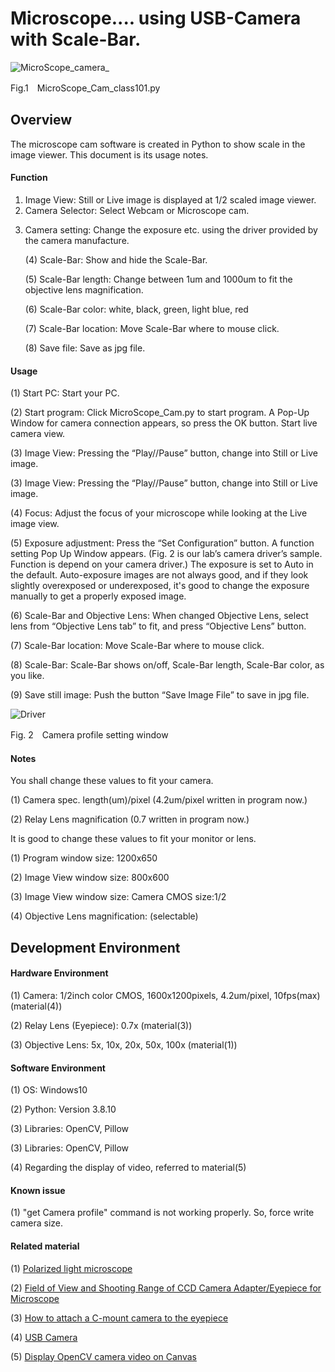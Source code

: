 # Microscope.... using USB-Camera  with Scale-Bar.
![MicroScope_camera_](https://user-images.githubusercontent.com/131073488/232638774-941036c1-b2d0-416e-9a37-8034ef27601f.jpg)<p>
Fig.1　MicroScope_Cam_class101.py

## Overview
The microscope cam software is created in Python to show scale in the image viewer. This document is its usage notes. <p>
#### Function
1. Image View: Still or Live image is displayed at 1/2 scaled image viewer.
2. Camera Selector: Select Webcam or Microscope cam. <p>
3. Camera setting: Change the exposure etc. using the driver provided by the camera manufacture. <p>
(4) Scale-Bar: Show and hide the Scale-Bar. <p>
(5) Scale-Bar length: Change between 1um and 1000um to fit the objective lens magnification. <p>
(6) Scale-Bar color: white, black, green, light blue, red <p>
(7) Scale-Bar location: Move Scale-Bar where to mouse click. <p>
  (8) Save file: Save as jpg file.  <p>
#### Usage
  (1) Start PC: Start your PC. <p>
  (2) Start program: Click MicroScope_Cam.py to start program. A Pop-Up Window for camera connection appears, so press the OK button. Start live camera view. <p>
  (3) Image View: Pressing the “Play//Pause” button, change into Still or Live image. <p>
  (3) Image View: Pressing the “Play//Pause” button, change into Still or Live image. <p>
  (4) Focus: Adjust the focus of your microscope while looking at the Live image view. <p>
  (5) Exposure adjustment: Press the “Set Configuration” button. A function setting Pop Up Window appears. (Fig. 2 is our lab’s camera driver’s sample. Function is depend on your camera driver.) The exposure is set to Auto in the default. Auto-exposure images are not always good, and if they look slightly overexposed or underexposed, it's good to change the exposure manually to get a properly exposed image. <p>
  (6) Scale-Bar and Objective Lens: When changed Objective Lens, select lens from “Objective Lens tab” to fit, and press “Objective Lens” button. <p>
  (7) Scale-Bar location: Move Scale-Bar where to mouse click. <p>
  (8) Scale-Bar: Scale-Bar shows on/off, Scale-Bar length, Scale-Bar color, as you like. <p>
  (9) Save still image: Push the button “Save Image File” to save in jpg file. <p>
    
  ![Driver](https://user-images.githubusercontent.com/131073488/233557365-10122650-103b-40a2-9279-da5d800b0f85.png) <p>
    Fig. 2　Camera profile setting window

#### Notes  
You shall change these values to fit your camera.<p>
  (1) Camera spec. length(um)/pixel 	(4.2um/pixel written in program now.) <p>
  (2) Relay Lens magnification		(0.7 written in program now.) <p>
It is good to change these values to fit your monitor or lens. <p>
  (1) Program window size:		   1200x650 <p>
  (2) Image View window size:	    800x600 <p>
  (3) Image View window size: 		Camera CMOS size:1/2 <p>
  (4) Objective Lens magnification:	(selectable) <p>
  
## Development Environment
#### Hardware Environment
  (1) Camera: 1/2inch color CMOS,   1600x1200pixels,  4.2um/pixel,  10fps(max) (material(4)) <p>
  (2) Relay Lens (Eyepiece): 0.7x (material(3)) <p>
  (3) Objective Lens: 5x, 10x, 20x, 50x, 100x (material(1)) <p>
#### Software Environment
  (1) OS: Windows10 <p>
  (2) Python: Version 3.8.10 <p>
  (3) Libraries: OpenCV, Pillow <p>
  (3) Libraries: OpenCV, Pillow <p>
  (4) Regarding the display of video, referred to material(5) <p>
#### Known issue
  (1) "get Camera profile" command is not working properly.  So, force write camera size.
#### Related material
  (1) [Polarized light microscope](https://www.microscope.healthcare.nikon.com/products/polarizing-microscopes/eclipse-lv100n-pol) <p>
  (2) [Field of View and Shooting Range of CCD Camera Adapter/Eyepiece for Microscope](https://www-mecan-co-jp.translate.goog/microscope/Digital/USB/View-Range.htm?_x_tr_sl=ja&_x_tr_tl=en&_x_tr_hl=ja&_x_tr_pto=wapp) <p>
  (3) [How to attach a C-mount camera to the eyepiece](https://www-mecan-co-jp.translate.goog/microscope/Digital/USB/Join-Micro.html?_x_tr_sl=ja&_x_tr_tl=en&_x_tr_hl=ja&_x_tr_pto=wapp) <p>
  (4) [USB Camera](https://www-trinity--lab-co-jp.translate.goog/IUC_cam/shiyou.html?_x_tr_sl=ja&_x_tr_tl=en&_x_tr_hl=ja&_x_tr_pto=wapp) <p>
  (5) [Display OpenCV camera video on Canvas](https://imagingsolution-net.translate.goog/program/python/tkinter/display_opencv_video_canvas/?_x_tr_sl=ja&_x_tr_tl=en&_x_tr_hl=ja&_x_tr_pto=wapp)
 
